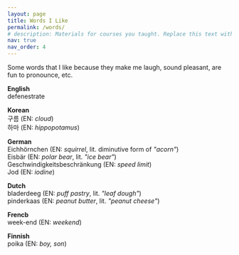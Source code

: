 ```yaml
---
layout: page
title: Words I Like
permalink: /words/
# description: Materials for courses you taught. Replace this text with your description.
nav: true
nav_order: 4
---
```


Some words that I like because they make me laugh, sound pleasant, are fun to pronounce, etc.



<!-- ENGLISH -->
<p>
<strong>English</strong><br>
defenestrate<br>


</p>


<!-- KOREAN -->
<p>
<strong>Korean</strong><br>
구름 (EN: <em>cloud</em>)<br>
하마 (EN: <em>hippopotamus</em>)<br>

</p>


<!-- GERMAN -->
<p>
<strong>German</strong><br>
Eichhörnchen (EN: <em>squirrel</em>, lit. diminutive form of <em>"acorn"</em>)<br>
Eisbär (EN: <em>polar bear</em>, lit. <em>"ice bear"</em>)<br>
Geschwindigkeitsbeschränkung (EN: <em>speed limit</em>)<br>
Jod (EN: <em>iodine</em>)<br>
</p>


<!-- DUTCH -->
<p>
<strong>Dutch</strong><br>
bladerdeeg (EN: <em>puff pastry</em>, lit. <em>"leaf dough"</em>)<br>
pinderkaas (EN: <em>peanut butter</em>, lit. <em>"peanut cheese"</em>)<br>

</p>


<!-- FRENCH -->
<p>
<strong>Frencb</strong><br>
week-end (EN: <em>weekend</em>)<br>

</p>


<!-- FINNISH -->
<p>
<strong>Finnish</strong><br>
poika (EN: <em>boy, son</em>)<br>

</p>
